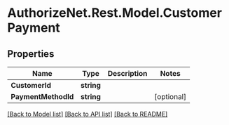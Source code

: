 # AuthorizeNet.Rest.Model.CustomerPayment
## Properties

Name | Type | Description | Notes
------------ | ------------- | ------------- | -------------
**CustomerId** | **string** |  | 
**PaymentMethodId** | **string** |  | [optional] 

[[Back to Model list]](../README.md#documentation-for-models) [[Back to API list]](../README.md#documentation-for-api-endpoints) [[Back to README]](../README.md)


